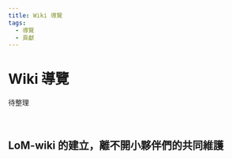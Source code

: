 ```yaml
---
title: Wiki 導覽
tags:
  - 導覽
  - 貢獻
---
```


# Wiki 導覽

待整理

<br>

## LoM-wiki 的建立，離不開小夥伴們的共同維護

<div v-html="$frontmatter.contributors"></div>

<script setup>
import { VPTeamMembers } from 'vitepress/theme'
import { ref, onMounted } from 'vue'

const members = ref([])

onMounted(async () => {
  const baseUrl = import.meta.env.BASE_URL || '/'
  const response = await fetch(`${baseUrl}/json/contributors.json`)
  const data = await response.json()
  members.value = data
})
</script>

<VPTeamMembers size="small" :members="members" />
